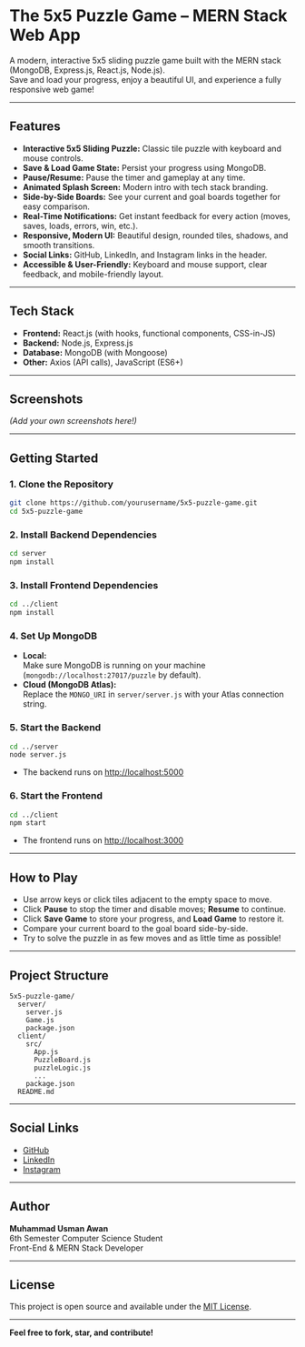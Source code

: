 
# The 5x5 Puzzle Game – MERN Stack Web App

A modern, interactive 5x5 sliding puzzle game built with the MERN stack (MongoDB, Express.js, React.js, Node.js).  
Save and load your progress, enjoy a beautiful UI, and experience a fully responsive web game!

---

## **Features**

- **Interactive 5x5 Sliding Puzzle:** Classic tile puzzle with keyboard and mouse controls.
- **Save & Load Game State:** Persist your progress using MongoDB.
- **Pause/Resume:** Pause the timer and gameplay at any time.
- **Animated Splash Screen:** Modern intro with tech stack branding.
- **Side-by-Side Boards:** See your current and goal boards together for easy comparison.
- **Real-Time Notifications:** Get instant feedback for every action (moves, saves, loads, errors, win, etc.).
- **Responsive, Modern UI:** Beautiful design, rounded tiles, shadows, and smooth transitions.
- **Social Links:** GitHub, LinkedIn, and Instagram links in the header.
- **Accessible & User-Friendly:** Keyboard and mouse support, clear feedback, and mobile-friendly layout.

---

## **Tech Stack**

- **Frontend:** React.js (with hooks, functional components, CSS-in-JS)
- **Backend:** Node.js, Express.js
- **Database:** MongoDB (with Mongoose)
- **Other:** Axios (API calls), JavaScript (ES6+)

---

## **Screenshots**

*(Add your own screenshots here!)*

---

## **Getting Started**

### **1. Clone the Repository**

```sh
git clone https://github.com/yourusername/5x5-puzzle-game.git
cd 5x5-puzzle-game
```

### **2. Install Backend Dependencies**

```sh
cd server
npm install
```

### **3. Install Frontend Dependencies**

```sh
cd ../client
npm install
```

### **4. Set Up MongoDB**

- **Local:**  
  Make sure MongoDB is running on your machine (`mongodb://localhost:27017/puzzle` by default).
- **Cloud (MongoDB Atlas):**  
  Replace the `MONGO_URI` in `server/server.js` with your Atlas connection string.

### **5. Start the Backend**

```sh
cd ../server
node server.js
```
- The backend runs on [http://localhost:5000](http://localhost:5000)

### **6. Start the Frontend**

```sh
cd ../client
npm start
```
- The frontend runs on [http://localhost:3000](http://localhost:3000)

---

## **How to Play**

- Use arrow keys or click tiles adjacent to the empty space to move.
- Click **Pause** to stop the timer and disable moves; **Resume** to continue.
- Click **Save Game** to store your progress, and **Load Game** to restore it.
- Compare your current board to the goal board side-by-side.
- Try to solve the puzzle in as few moves and as little time as possible!

---

## **Project Structure**

```
5x5-puzzle-game/
  server/
    server.js
    Game.js
    package.json
  client/
    src/
      App.js
      PuzzleBoard.js
      puzzleLogic.js
      ...
    package.json
  README.md
```

---

## **Social Links**

- [GitHub](https://github.com/Usman-Ifty)
- [LinkedIn](https://www.linkedin.com/in/usman-awan-a85877359/)
- [Instagram](https://instagram.com/ifty.reels)

---

## **Author**

**Muhammad Usman Awan**  
6th Semester Computer Science Student  
Front-End & MERN Stack Developer

---

## **License**

This project is open source and available under the [MIT License](LICENSE).

---

**Feel free to fork, star, and contribute!**
